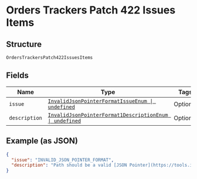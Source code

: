 
# Orders Trackers Patch 422 Issues Items

## Structure

`OrdersTrackersPatch422IssuesItems`

## Fields

| Name | Type | Tags | Description |
|  --- | --- | --- | --- |
| `issue` | [`InvalidJsonPointerFormatIssueEnum \| undefined`](../../doc/models/invalid-json-pointer-format-issue-enum.md) | Optional | - |
| `description` | [`InvalidJsonPointerFormat1DescriptionEnum \| undefined`](../../doc/models/invalid-json-pointer-format-1-description-enum.md) | Optional | - |

## Example (as JSON)

```json
{
  "issue": "INVALID_JSON_POINTER_FORMAT",
  "description": "Path should be a valid [JSON Pointer](https://tools.ietf.org/html/rfc6901) that references a location within the request where the operation is performed."
}
```

